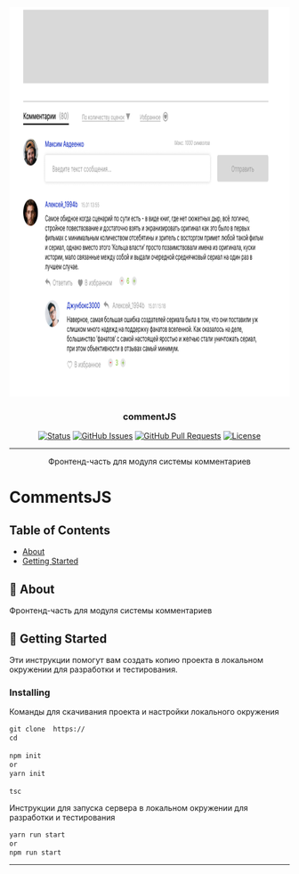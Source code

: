 
<p align="center">
  <a href="" rel="noopener">
 <img width=850px height=700px src="./img/com.png" alt="Project logo"></a>
</p>

<h3 align="center">commentJS</h3>

<div align="center">

[![Status](https://img.shields.io/badge/status-active-success.svg)]()
[![GitHub Issues](https://img.shields.io/github/issues/kylelobo/The-Documentation-Compendium.svg)](https://github.com/kylelobo/The-Documentation-Compendium/issues)
[![GitHub Pull Requests](https://img.shields.io/github/issues-pr/kylelobo/The-Documentation-Compendium.svg)](https://github.com/kylelobo/The-Documentation-Compendium/pulls)
[![License](https://img.shields.io/badge/license-MIT-blue.svg)](/LICENSE)

</div>

---

<p align="center"> Фронтенд-часть для модуля системы комментариев
    <br> 
</p>


# CommentsJS

## Table of Contents

- [About](#about)
- [Getting Started](#getting_started)

## 🧐 About <a name = "about"></a>

Фронтенд-часть для модуля системы комментариев

## 🔧 Getting Started <a name = "getting_started"></a>

Эти инструкции помогут вам создать копию проекта в локальном окружении для разработки и тестирования. 


###  Installing

Команды для скачивания проекта и настройки локального окружения


```
git clone  https://
cd 

npm init
or 
yarn init

tsc

```
Инструкции для запуска сервера в локальном окружении для разработки и тестирования

```
yarn run start
or
npm run start
```
---



